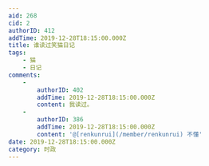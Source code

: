 ```yaml
---
aid: 268
cid: 2
authorID: 412
addTime: 2019-12-28T18:15:00.000Z
title: 谁读过笑猫日记
tags:
    - 猫
    - 日记
comments:
    -
        authorID: 402
        addTime: 2019-12-28T18:15:00.000Z
        content: 我读过。
    -
        authorID: 386
        addTime: 2019-12-28T18:15:00.000Z
        content: '@[renkunrui](/member/renkunrui) 不懂'
date: 2019-12-28T18:15:00.000Z
category: 时政
---
```



